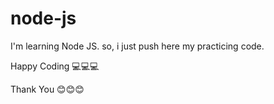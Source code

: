 # node-js

I'm learning Node JS.
so, i just push here my practicing code.

Happy Coding 💻💻💻

Thank You 😊😊😊

